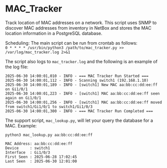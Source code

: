 # MAC_Tracker
Track location of MAC addresses on a network.  This script uses SNMP to discover MAC addresses from inventory in NetBox and stores the MAC location information in a PostgreSQL database.

Scheduling:
The main script can be run from crontab as follows:<br>
`0 * * * * /usr/bin/python3 /path/to/mac_tracker.py >> /var/log/mac_tracker.log 2>&1`

The script also logs to `mac_tracker.log` and the following is an example of the log file:<br>
```
2025-06-30 14:00:01,010 - INFO - === MAC Tracker Run Started ===
2025-06-30 14:00:01,112 - INFO - Scanning switch1 (192.168.1.10)
2025-06-30 14:00:01,189 - INFO - [switch1] New MAC aa:bb:cc:dd:ee:ff on Gi1/0/1
2025-06-30 14:00:01,223 - INFO - [switch1] MAC aa:bb:cc:dd:ee:ff seen again on Gi1/0/1
2025-06-30 14:00:01,256 - INFO - [switch1] MAC aa:bb:cc:dd:ee:ff moved from switch1/Gi1/0/1 to switch1/Gi1/0/3
2025-06-30 14:00:01,300 - INFO - === MAC Tracker Run Completed ===
```


The support script, `mac_lookup.py`, will let your query the database for a MAC.  Example:<br>
```
python3 mac_lookup.py aa:bb:cc:dd:ee:ff

MAC Address: aa:bb:cc:dd:ee:ff
Device     : switch1
Interface  : Gi1/0/3
First Seen : 2025-06-28 17:02:45
Last Seen  : 2025-06-30 12:01:00
```
